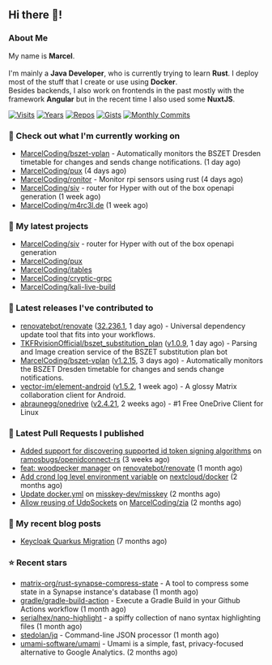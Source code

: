 ## Hi there 👋!




### About Me

My name is **Marcel**.
<br><br>
I'm mainly a **Java Developer**, who is currently trying to learn **Rust**. I deploy most of the stuff that I create or use using **Docker**.
<br>
Besides backends, I also work on frontends in the past mostly with the framework **Angular** but in the recent time I also used some **NuxtJS**. 

[![Visits](https://badges.pufler.dev/visits/MarcelCoding/MarcelCoding?style=flat-square&color=black&logo=github)](https://github.com/MarcelCoding)
[![Years](https://badges.pufler.dev/years/MarcelCoding?style=flat-square&color=black&logo=github)](https://github.com/MarcelCoding)
[![Repos](https://badges.pufler.dev/repos/MarcelCoding?style=flat-square&color=black&logo=github)](https://github.com/MarcelCoding?tab=repositories)
[![Gists](https://badges.pufler.dev/gists/MarcelCoding?style=flat-square&color=black&logo=github)](https://gist.github.com/MarcelCoding)
[![Monthly Commits](https://badges.pufler.dev/commits/monthly/MarcelCoding?style=flat-square&color=black&logo=github)](https://github.com/MarcelCoding)

### 👷 Check out what I'm currently working on

- [MarcelCoding/bszet-vplan](https://github.com/MarcelCoding/bszet-vplan) - Automatically monitors the BSZET Dresden timetable for changes and sends change notifications.  (1 day ago)
- [MarcelCoding/pux](https://github.com/MarcelCoding/pux) (4 days ago)
- [MarcelCoding/ronitor](https://github.com/MarcelCoding/ronitor) - Monitor rpi sensors using rust (4 days ago)
- [MarcelCoding/siv](https://github.com/MarcelCoding/siv) - router for Hyper with out of the box openapi generation (1 week ago)
- [MarcelCoding/m4rc3l.de](https://github.com/MarcelCoding/m4rc3l.de) (1 week ago)

### 🌱 My latest projects

- [MarcelCoding/siv](https://github.com/MarcelCoding/siv) - router for Hyper with out of the box openapi generation
- [MarcelCoding/pux](https://github.com/MarcelCoding/pux)
- [MarcelCoding/itables](https://github.com/MarcelCoding/itables)
- [MarcelCoding/cryptic-grpc](https://github.com/MarcelCoding/cryptic-grpc)
- [MarcelCoding/kali-live-build](https://github.com/MarcelCoding/kali-live-build)

### 🔭 Latest releases I've contributed to

- [renovatebot/renovate](https://github.com/renovatebot/renovate) ([32.236.1](https://github.com/renovatebot/renovate/releases/tag/32.236.1), 1 day ago) - Universal dependency update tool that fits into your workflows.
- [TKFRvisionOfficial/bszet_substitution_plan](https://github.com/TKFRvisionOfficial/bszet_substitution_plan) ([v1.0.9](https://github.com/TKFRvisionOfficial/bszet_substitution_plan/releases/tag/v1.0.9), 1 day ago) - Parsing and Image creation service of the BSZET substitution plan bot
- [MarcelCoding/bszet-vplan](https://github.com/MarcelCoding/bszet-vplan) ([v1.2.15](https://github.com/MarcelCoding/bszet-vplan/releases/tag/v1.2.15), 3 days ago) - Automatically monitors the BSZET Dresden timetable for changes and sends change notifications. 
- [vector-im/element-android](https://github.com/vector-im/element-android) ([v1.5.2](https://github.com/vector-im/element-android/releases/tag/v1.5.2), 1 week ago) - A glossy Matrix collaboration client for Android.
- [abraunegg/onedrive](https://github.com/abraunegg/onedrive) ([v2.4.21](https://github.com/abraunegg/onedrive/releases/tag/v2.4.21), 2 weeks ago) - #1 Free OneDrive Client for Linux

### 🔨 Latest Pull Requests I published

- [Added support for discovering supported id token signing algorithms](https://github.com/ramosbugs/openidconnect-rs/pull/87) on [ramosbugs/openidconnect-rs](https://github.com/ramosbugs/openidconnect-rs) (3 weeks ago)
- [feat: woodpecker manager](https://github.com/renovatebot/renovate/pull/17297) on [renovatebot/renovate](https://github.com/renovatebot/renovate) (1 month ago)
- [Add crond log level environment variable](https://github.com/nextcloud/docker/pull/1805) on [nextcloud/docker](https://github.com/nextcloud/docker) (2 months ago)
- [Update docker.yml](https://github.com/misskey-dev/misskey/pull/9046) on [misskey-dev/misskey](https://github.com/misskey-dev/misskey) (2 months ago)
- [Allow reusing of UdpSockets](https://github.com/MarcelCoding/zia/pull/19) on [MarcelCoding/zia](https://github.com/MarcelCoding/zia) (2 months ago)

### 📜 My recent blog posts

- [Keycloak Quarkus Migration](https://m4rc3l.de/blog/keycloak-quarkus-migration) (7 months ago)

### ⭐ Recent stars

- [matrix-org/rust-synapse-compress-state](https://github.com/matrix-org/rust-synapse-compress-state) - A tool to compress some state in a Synapse instance&#39;s database (1 month ago)
- [gradle/gradle-build-action](https://github.com/gradle/gradle-build-action) - Execute a Gradle Build in your Github Actions workflow (1 month ago)
- [serialhex/nano-highlight](https://github.com/serialhex/nano-highlight) - a spiffy collection of nano syntax highlighting files (1 month ago)
- [stedolan/jq](https://github.com/stedolan/jq) - Command-line JSON processor (1 month ago)
- [umami-software/umami](https://github.com/umami-software/umami) - Umami is a simple, fast, privacy-focused alternative to Google Analytics. (2 months ago)
